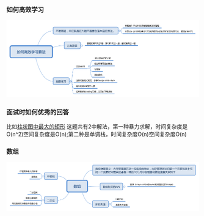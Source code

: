
### 如何高效学习
![image](https://github.com/larrySmile02/algorithm016/blob/master/Week_01/image/%E5%A6%82%E4%BD%95%E9%AB%98%E6%95%88%E5%AD%A6%E4%B9%A0%E7%AE%97%E6%B3%95.png)

### 面试时如何优秀的回答
比如[柱状图中最大的矩形](https://leetcode-cn.com/problems/largest-rectangle-in-histogram/) 这题共有2中解法，第一种暴力求解，时间复杂度是O(n^2)空间复杂度是O(n);第二种是单调栈，时间复杂度O(n)空间复杂度O(n)

### 数组
![image](https://github.com/larrySmile02/algorithm016/blob/master/Week_01/image/%E6%95%B0%E7%BB%84.png)
